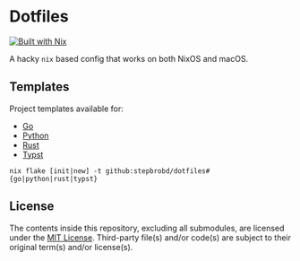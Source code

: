 # Dotfiles

[![Built with Nix](https://builtwithnix.org/badge.svg)](https://builtwithnix.org)

A hacky `nix` based config that works on both NixOS and macOS.

## Templates

Project templates available for:

- [Go](/templates/go)
- [Python](/templates/python)
- [Rust](/templates/rust)
- [Typst](/templates/typst)

```shell
nix flake [init|new] -t github:stepbrobd/dotfiles#{go|python|rust|typst}
```

## License

The contents inside this repository, excluding all submodules, are licensed under the [MIT License](license.txt).
Third-party file(s) and/or code(s) are subject to their original term(s) and/or license(s).
